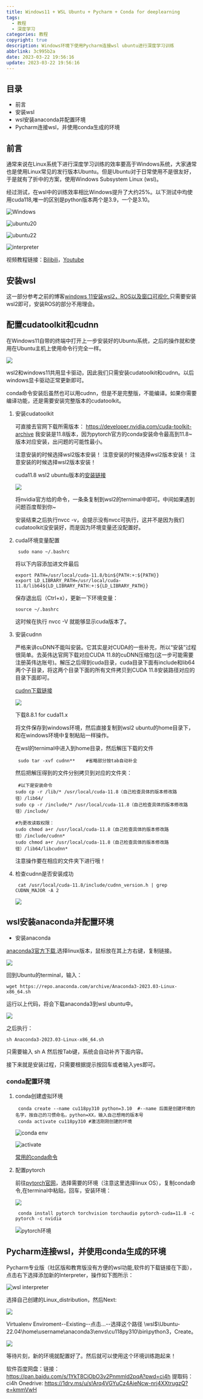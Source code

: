 ```yaml
---
title: Windows11 + WSL Ubuntu + Pycharm + Conda for deeplearning
tags:
  - 教程
  - 深度学习
categories: 教程
copyright: true
description: Windows环境下使用Pycharm连接wsl ubuntu进行深度学习训练
abbrlink: 3c995b2a
date: 2023-03-22 19:56:16
update: 2023-03-22 19:56:16
---
```


## 目录
- 前言
- 安装wsl
- wsl安装anaconda并配置环境
- Pycharm连接wsl，并使用conda生成的环境



## 前言

通常来说在Linux系统下进行深度学习训练的效率要高于Windows系统，大家通常也是使用Linux常见的发行版本Ubuntu。但是Ubuntu对于日常使用不是很友好，于是就有了折中的方案，使用Windows Subsystem Linux (wsl)。

经过测试，在wsl中的训练效率相比Windows提升了大约25%。以下测试中均使用cuda118,唯一的区别是python版本两个是3.9，一个是3.10。

![Windows](https://s2.loli.net/2023/03/22/PQYkfEWDysUcCNZ.png "Windows_cu118_py39")

![ubuntu20](https://s2.loli.net/2023/03/22/ojpRTbrQJi4D1e8.png "ubuntu20.04_cu118_py39")

![ubuntu22](https://s2.loli.net/2023/03/22/O3Q95mYxHWcB1GT.png "ubuntu22.04_cu118_py310")

![interpreter](https://s2.loli.net/2023/03/22/oaiBn6FWzmxcbHf.png "Python Interpreter")

视频教程链接：[Bilibili](https://www.bilibili.com/video/BV1ok4y1t7XC/)，[Youtube](https://youtu.be/buyogP-KS5w)
## 安装wsl

这一部分参考之前的博客[windows 11安装wsl2，ROS以及窗口可视化](https://www.gongsunqi.xyz/posts/451c48f3/),只需要安装wsl2即可，安装ROS的部分不用理会。


## 配置cudatoolkit和cudnn

在Windows11自带的终端中打开上一步安装好的Ubuntu系统，之后的操作就和使用在Ubuntu主机上使用命令行完全一样。

![](https://s2.loli.net/2023/03/22/ZpNOkRvFwSu8K9H.png)


  wsl2和windows11共用显卡驱动，因此我们只需安装cudatoolkit和cudnn。以后windows显卡驱动正常更新即可。

  conda命令安装后虽然也可以用cudnn，但是不是完整版，不能编译。如果你需要编译功能，还是需要安装完整版本的cudatoolkit。

  1. 安装cudatoolkit

      可直接去官网下载所需版本：
      https://developer.nvidia.com/cuda-toolkit-archive
      我安装是11.8版本，因为pytorch官方的conda安装命令最高到11.8~版本对应安装，出问题的可能性最小。

      注意安装的时候选择wsl2版本安装！
      注意安装的时候选择wsl2版本安装！
      注意安装的时候选择wsl2版本安装！

      cuda11.8 wsl2 ubuntu版本的[安装链接](https://developer.nvidia.com/cuda-11-8-0-download-archive?target_os=Linux&target_arch=x86_64&Distribution=WSL-Ubuntu&target_version=2.0&target_type=deb_local)

      ![](https://s2.loli.net/2023/04/03/7anfJr9zVOxDkYP.png)

      将nvidia官方给的命令，一条条复制到wsl2的ternimal中即可。中间如果遇到问题百度帮到你~

      安装结束之后执行nvcc -v，会提示没有nvcc可执行，这并不是因为我们cudatoolkit没安装好，而是因为环境变量还没配置好。
    
  2. cuda环境变量配置

          sudo nano ~/.bashrc

      将以下内容添加进文件最后
    
         export PATH=/usr/local/cuda-11.8/bin${PATH:+:${PATH}}
         export LD_LIBRARY_PATH=/usr/local/cuda-11.8/lib64${LD_LIBRARY_PATH:+:${LD_LIBRARY_PATH}}

      保存退出后（Ctrl+x），更新一下环境变量：

         source ~/.bashrc
      这时候在执行 nvcc -V 就能够显示cuda版本了。

  3. 安装cudnn

      严格来讲cuDNN不能叫安装。它其实是对CUDA的一些补充，所以“安装”过程很简单。去英伟达官网下载对应CUDA 11.8的cuDNN压缩包(这一步可能需要注册英伟达账号)。解压之后得到cuda目录，cuda目录下面有include和lib64两个子目录，将这两个目录下面的所有文件拷贝到CUDA 11.8安装路径对应的目录下面即可。

      [cudnn下载链接](https://developer.nvidia.com/rdp/cudnn-archive)

      ![](https://s2.loli.net/2023/04/03/kMSPFbJ2yG3a9TX.png)

      下载8.8.1 for cuda11.x

      将文件保存到windows环境，然后直接复制到wsl2 ubuntu的home目录下，和在windows环境中复制粘贴一样操作。

      在wsl的ternimal中进入到home目录，然后解压下载的文件

          sudo tar -xvf cudnn**    #省略部分按tab自动补全

      然后把解压得到的文件分别拷贝到对应的文件夹：

          #以下是安装命令     
         sudo cp -r /lib/* /usr/local/cuda-11.8（自己检查具体的版本修改路径）/lib64/
         sudo cp -r /include/* /usr/local/cuda-11.8（自己检查具体的版本修改路径）/include/
 
         #为更改读取权限：
         sudo chmod a+r /usr/local/cuda-11.8（自己检查具体的版本修改路径）/include/cudnn*
         sudo chmod a+r /usr/local/cuda-11.8（自己检查具体的版本修改路径）/lib64/libcudnn*

      注意操作要在相应的文件夹下进行哦！

   4. 检查cudnn是否安装成功

           cat /usr/local/cuda-11.8/include/cudnn_version.h | grep CUDNN_MAJOR -A 2

        ![](https://s2.loli.net/2023/04/13/oe8AZIixlOPXpUc.png)
      

## wsl安装anaconda并配置环境


- 安装anaconda

[anaconda3官方下载](https://www.anaconda.com/products/distribution),选择linux版本，鼠标放在其上方右键，复制链接。

![](https://s2.loli.net/2023/03/22/9PVLksuX6BCxaU8.png)

回到Ubuntu的terminal，输入：

    wget https://repo.anaconda.com/archive/Anaconda3-2023.03-Linux-x86_64.sh

运行以上代码，将会下载anaconda3到wsl ubuntu中。

![](https://s2.loli.net/2023/03/22/yemLhduQx1rHBGP.png)

之后执行：

    sh Anaconda3-2023.03-Linux-x86_64.sh

只需要输入 sh A 然后按Tab键，系统会自动补齐下面内容。

接下来就是安装过程，只需要根据提示按回车或者输入yes即可。

### conda配置环境

1. conda创建虚拟环境

        conda create --name cu118py310 python=3.10  #--name 后面是创建环境的名字，按自己的习惯命名，python=XX，输入自己想用的版本号
        conda activate cu118py310 #激活刚刚创建的环境

    ![conda env](https://s2.loli.net/2023/03/23/imlkrNDYjoqIObA.png "创建虚拟环境")

    ![activate](https://s2.loli.net/2023/03/23/3ZOdr5pcqtUivIB.png "激活环境")

    [常用的conda命令](https://blog.csdn.net/u014628771/article/details/80066624)


2. 配置pytorch

    前往[pytorch官网](https://pytorch.org/get-started/locally/)，选择需要的环境（注意这里选择linux OS），复制conda命令,在terminal中粘贴，回车，安装环境：

      ![](https://s2.loli.net/2023/03/22/VWK7jPvda2rwYsg.png)

        conda install pytorch torchvision torchaudio pytorch-cuda=11.8 -c pytorch -c nvidia

      ![pytorch环境](https://s2.loli.net/2023/03/23/DSwiAanLlV98M3j.png "配置pytorch环境")




## Pycharm连接wsl，并使用conda生成的环境

Pycharm专业版（社区版和教育版没有方便的wsl功能,软件的下载链接在下面），点击右下选择添加新的Interpreter，操作如下图所示：

![wsl interpreter](https://s2.loli.net/2023/03/23/217LZ495MFT6GCu.png "add wsl interpreter")

选择自己创建的Linux_distribution，然后Next:

![](https://s2.loli.net/2023/03/23/VvnQa8Zr6qYkSPD.png)

Virtualenv Enviroment--Existing--点击...--选择这个路径 \\wsl$\Ubuntu-22.04\home\username\anaconda3\envs\cu118py310\bin\python3，Create。

![](https://s2.loli.net/2023/03/23/3r8Fdsbcv7elPZ2.png)

等待片刻，新的环境就配置好了。然后就可以使用这个环境训练跑起来！

软件百度网盘：链接：https://pan.baidu.com/s/1YkT8CiObO3v2Pnmmld2pqA?pwd=ci4h 
提取码：ci4h
Onedrive: https://1drv.ms/u/s!Arq4VGYuCz4AieNcw-nrj4XXtrugzQ?e=kmmVwH
